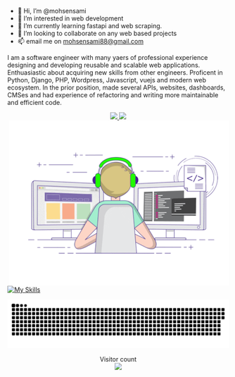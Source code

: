 - 👋 Hi, I’m @mohsensami
- 👀 I’m interested in web development
- 🌱 I’m currently learning fastapi and web scraping.
- 💞️ I’m looking to collaborate on any web based projects
- 📫 email me on mohsensami88@gmail.com

I am a software engineer with many yaers of professional experience designing and developing reusable and scalable web applications. Enthuasiastic about acquiring new skills from other engineers. Proficent in Python, Django, PHP, Wordpress, Javascript, vuejs and modern web ecosystem. In the prior position, made several APIs, websites, dashboards, CMSes and had experience of refactoring and writing more maintainable and efficient code.


<div align="center">
  <a href="https://github.com/mohsensami">
  <img height="180em" src="https://github-readme-stats.vercel.app/api?username=mohsensami&show_icons=true&theme=dracula&include_all_commits=true&count_private=true"/>
  <img height="180em" src="https://github-readme-stats.vercel.app/api/top-langs/?username=mohsensami&layout=compact&langs_count=7&theme=dracula"/>
  </a>
</div>


<div align="center">
  <img align="right" alt="GIF" src="https://github.com/mohsensami/mohsensami/blob/main/github/images/code.gif" width="500" />
</div>
  

 
<div> 

[![My Skills](https://skillicons.dev/icons?i=html,css,javascript,ts,jquery,php,wordpress,python,django,fastapi,vue,nuxt,tailwind,bootstrap,docker,git,nginx,mysql,postgres,redis&theme=light)](https://skillicons.dev)
 
  ![Snake animation](https://raw.githubusercontent.com/mohsensami/mohsensami/main/github/images/snak2.svg)
 
</div>


<!-- ![visitors](https://visitor-badge.glitch.me/badge?page_id=mohsensami&left_color=green&right_color=red) -->

<p align="center"> 
  Visitor count<br>
  <img src="https://profile-counter.glitch.me/mohsensami/count.svg" />
</p>
